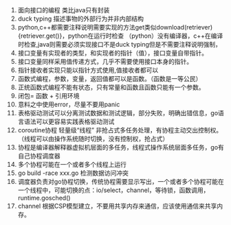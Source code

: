 1. 面向接口的编程 类比java只有封装 
2. duck typing 描述事物的外部行为并非内部结构
3. python,c++都需要注释说明需要实现的方法get类似download(retriever){retriever.get()}，python在运行时检查
（python）没有编译器，c++在编译时检查,java则需要必须实现接口不是duck typing但是不需要注释说明强制，
4. 接口变量有实现者的类型，和实现者的指针（值），接口变量自带指针。
5. 接口变量同样采用值传递方式，几乎不需要使用接口本身的指针。
6. 指针接收者实现只能以指针方式使用,值接收者都可以
7. 函数式编程，参数，变量，返回值都可以是函数。（函数是一等公民）
8. 正统函数式编程不能有状态，只有常量和函数且函数只能有一个参数。
9. 闭包= 函数 + 引用环境
10. 意料之中使用error，尽量不要用panic
11. 表格驱动测试可以分离测试数据和测试逻辑，部分失败，明确出错信息，go语言语法可以更容易实践表格驱动测试
12. coroutine协程 轻量级“线程” 非抢占式多任务处理，有协程主动交出控制权。（线程可以由操作系统随时切换，没有控制权，抢占式）
13. 协程是编译器解释器虚拟机层面的多任务，线程式操作系统层面多任务，go有自己协程调度器
14. 多个协程可能在一个或者多个线程上运行
15. go build -race xxx.go 检测数据访问冲突
16. 调度器负责对go协程切换，传统协程需要显示写出，一个或者多个协程可能在一个线程中，可能切换的点：io/select，channel，等待锁，函数调用，runtime.gosched()
17. channel 根据CSP模型建立，不要用共享内存来通信，应该使用通信来共享内存。
